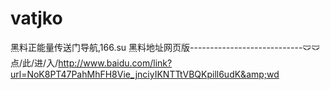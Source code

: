 # vatjko
黑料正能量传送门导航,166.su 黑料地址网页版----------------------------🩲🩲点/此/进/入/http://www.baidu.com/link?url=NoK8PT47PahMhFH8Vie_jnciyIKNTTtVBQKpill6udK&amp;wd
